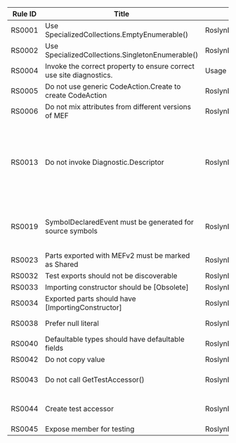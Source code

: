 
Rule ID | Title | Category | Enabled | Severity | CodeFix | Description |
--------|-------|----------|---------|----------|---------|--------------------------------------------------------------------------------------------------------------|
RS0001 | Use SpecializedCollections.EmptyEnumerable() | RoslynDiagnosticsPerformance | True | Warning | False | Use SpecializedCollections.EmptyEnumerable() |
RS0002 | Use SpecializedCollections.SingletonEnumerable() | RoslynDiagnosticsPerformance | True | Warning | False | Use SpecializedCollections.SingletonEnumerable() |
RS0004 | Invoke the correct property to ensure correct use site diagnostics. | Usage | False | Error | False | Invoke the correct property to ensure correct use site diagnostics. |
RS0005 | Do not use generic CodeAction.Create to create CodeAction | RoslynDiagnosticsPerformance | True | Warning | False | Do not use generic CodeAction.Create to create CodeAction |
RS0006 | Do not mix attributes from different versions of MEF | RoslynDiagnosticsReliability | True | Warning | False | Do not mix attributes from different versions of MEF |
RS0013 | Do not invoke Diagnostic.Descriptor | RoslynDiagnosticsPerformance | False | Warning | False | Accessing the Descriptor property of Diagnostic in compiler layer leads to unnecessary string allocations for fields of the descriptor that are not utilized in command line compilation. Hence, you should avoid accessing the Descriptor of the compiler diagnostics here. Instead you should directly access these properties off the Diagnostic type. |
RS0019 | SymbolDeclaredEvent must be generated for source symbols | RoslynDiagnosticsReliability | False | Error | False | Compilation event queue is required to generate symbol declared events for all declared source symbols. Hence, every source symbol type or one of its base types must generate a symbol declared event. |
RS0023 | Parts exported with MEFv2 must be marked as Shared | RoslynDiagnosticsReliability | True | Warning | False | Part exported with MEFv2 must be marked with the Shared attribute. |
RS0032 | Test exports should not be discoverable | RoslynDiagnosticsReliability | False | Warning | True | Test exports should not be discoverable |
RS0033 | Importing constructor should be [Obsolete] | RoslynDiagnosticsReliability | True | Warning | True | Importing constructor should be [Obsolete] |
RS0034 | Exported parts should have [ImportingConstructor] | RoslynDiagnosticsReliability | True | Warning | True | Exported parts should have [ImportingConstructor] |
RS0038 | Prefer null literal | RoslynDiagnosticsMaintainability | True | Warning | True | Use 'null' instead of 'default' for nullable types. |
RS0040 | Defaultable types should have defaultable fields | RoslynDiagnosticsReliability | True | Warning | False | Defaultable types should have defaultable fields |
RS0042 | Do not copy value | RoslynDiagnosticsReliability | True | Warning | False | Do not unbox non-copyable value types. |
RS0043 | Do not call GetTestAccessor() | RoslynDiagnosticsMaintainability | True | Warning | False | GetTestAccessor() is a helper method reserved for testing. Production code must not call this member. |
RS0044 | Create test accessor | RoslynDiagnosticsMaintainability | True | Hidden | True | This is a refactoring which simplifies the process of creating test accessors using the TestAccessor pattern |
RS0045 | Expose member for testing | RoslynDiagnosticsMaintainability | True | Hidden | True | Expose member for testing |

